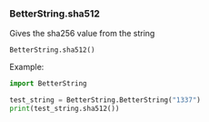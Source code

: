 ### BetterString.sha512
Gives the sha256 value from the string

`BetterString.sha512()`

Example:
```python 
import BetterString

test_string = BetterString.BetterString("1337")
print(test_string.sha512())
```
